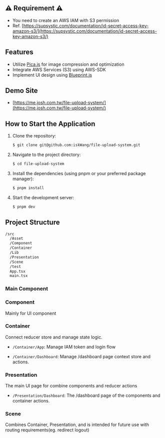 ## ⚠️ Requirement ⚠️

- You need to create an AWS IAM with S3 permission
- Ref. [https://supsystic.com/documentation/id-secret-access-key-amazon-s3/](https://supsystic.com/documentation/id-secret-access-key-amazon-s3/)

## Features

- Utilize [Pica.js](https://github.com/nodeca/pica) for image compression and optimization
- Integrate AWS Services (S3) using AWS-SDK
- Implement UI design using [Blueprint.js](https://blueprintjs.com/)

## Demo Site

- [https://me.josh.com.tw/file-upload-system/](https://me.josh.com.tw/file-upload-system/)

## How to Start the Application

1. Clone the repository:

   ```sh
   $ git clone git@github.com:iskWang/file-upload-system.git
   ```

2. Navigate to the project directory:

   ```sh
   $ cd file-upload-system
   ```

3. Install the dependencies (using pnpm or your preferred package manager):

   ```sh
   $ pnpm install
   ```

4. Start the development server:
   ```sh
   $ pnpm dev
   ```

## Project Structure

```bash
/src
  /Asset
  /Component
  /Container
  /Lib
  /Presentation
  /Scene
  /test
  App.tsx
  main.tsx
```

### Main Component

### Component

Mainly for UI component

### Container

Connect reducer store and manage state logic.

- `/Container/App`: Manage IAM token and login flow

- `/Container/Dashboard`: Manage /dashboard page context store and actions.

### Presentation

The main UI page for combine components and reducer actions

- `/Presentation/Dashboard`: The /dashboard page of the components and container actions.

### Scene

Combines Container, Presentation, and is intended for future use with routing requirements(eg. redirect logout)
